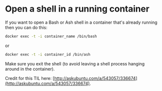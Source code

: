 # Open a shell in a running container

If you want to open a Bash or Ash shell in a container that's already running then you can do this:

```bash
docker exec -t -i container_name /bin/bash
```

or

```bash
docker exec -t -i container_id /bin/ash
```

Make sure you exit the shell (to avoid leaving a shell process hanging around in the container).

Credit for this TIL here: [http://askubuntu.com/a/543057/336674](http://askubuntu.com/a/543057/336674).